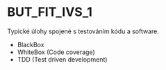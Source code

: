 # BUT_FIT_IVS_1
Typické úlohy spojené s testováním kódu a software.

* BlackBox
* WhiteBox (Code coverage)
* TDD (Test driven development)

